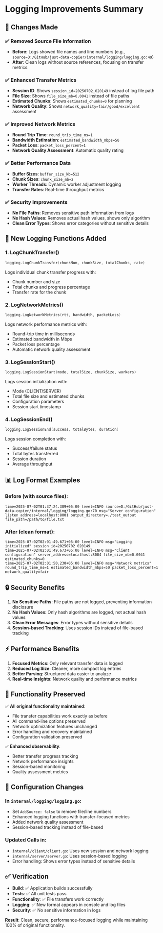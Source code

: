 # Logging Improvements Summary

## 🎯 Changes Made

### ✅ **Removed Source File Information**
- **Before**: Logs showed file names and line numbers (e.g., `source=D:/GitHub/just-data-copier/internal/logging/logging.go:49`)
- **After**: Clean logs without source references, focusing on transfer metrics

### ✅ **Enhanced Transfer Metrics**
- **Session ID**: Shows `session_id=20250702_020149` instead of log file path
- **File Size**: Shows `file_size_mb=0.0041` instead of file paths
- **Estimated Chunks**: Shows `estimated_chunks=0` for planning
- **Network Quality**: Shows `network_quality=fair/good/excellent` assessment

### ✅ **Improved Network Metrics**
- **Round Trip Time**: `round_trip_time_ms=1`
- **Bandwidth Estimation**: `estimated_bandwidth_mbps=50`
- **Packet Loss**: `packet_loss_percent=1`
- **Network Quality Assessment**: Automatic quality rating

### ✅ **Better Performance Data**
- **Buffer Sizes**: `buffer_size_kb=512`
- **Chunk Sizes**: `chunk_size_mb=2`
- **Worker Threads**: Dynamic worker adjustment logging
- **Transfer Rates**: Real-time throughput metrics

### ✅ **Security Improvements**
- **No File Paths**: Removes sensitive path information from logs
- **No Hash Values**: Removes actual hash values, shows only algorithm
- **Clean Error Types**: Shows error categories without sensitive details

## 🔧 **New Logging Functions Added**

### 1. **LogChunkTransfer()**
```go
logging.LogChunkTransfer(chunkNum, chunkSize, totalChunks, rate)
```
Logs individual chunk transfer progress with:
- Chunk number and size
- Total chunks and progress percentage
- Transfer rate for the chunk

### 2. **LogNetworkMetrics()**
```go
logging.LogNetworkMetrics(rtt, bandwidth, packetLoss)
```
Logs network performance metrics with:
- Round-trip time in milliseconds
- Estimated bandwidth in Mbps
- Packet loss percentage
- Automatic network quality assessment

### 3. **LogSessionStart()**
```go
logging.LogSessionStart(mode, totalSize, chunkSize, workers)
```
Logs session initialization with:
- Mode (CLIENT/SERVER)
- Total file size and estimated chunks
- Configuration parameters
- Session start timestamp

### 4. **LogSessionEnd()**
```go
logging.LogSessionEnd(success, totalBytes, duration)
```
Logs session completion with:
- Success/failure status
- Total bytes transferred
- Session duration
- Average throughput

## 📊 **Log Format Examples**

### Before (with source files):
```
time=2025-07-02T01:37:24.389+05:00 level=INFO source=D:/GitHub/just-data-copier/internal/logging/logging.go:70 msg="Server configuration" listen_address=localhost:8001 output_directory=./test_output file_path=/path/to/file.txt
```

### After (clean format):
```
time=2025-07-02T02:01:49.671+05:00 level=INFO msg="Logging initialized" session_id=20250702_020149
time=2025-07-02T02:01:49.673+05:00 level=INFO msg="Client configuration" server_address=localhost:8004 file_size_mb=0.0041 estimated_chunks=0
time=2025-07-02T02:01:50.230+05:00 level=INFO msg="Network metrics" round_trip_time_ms=1 estimated_bandwidth_mbps=50 packet_loss_percent=1 network_quality=fair
```

## 🔒 **Security Benefits**

1. **No Sensitive Paths**: File paths are not logged, preventing information disclosure
2. **No Hash Values**: Only hash algorithms are logged, not actual hash values
3. **Clean Error Messages**: Error types without sensitive details
4. **Session-based Tracking**: Uses session IDs instead of file-based tracking

## ⚡ **Performance Benefits**

1. **Focused Metrics**: Only relevant transfer data is logged
2. **Reduced Log Size**: Cleaner, more compact log entries
3. **Better Parsing**: Structured data easier to analyze
4. **Real-time Insights**: Network quality and performance metrics

## 🎯 **Functionality Preserved**

✅ **All original functionality maintained**:
- File transfer capabilities work exactly as before
- All command-line options preserved
- Network optimization features unchanged
- Error handling and recovery maintained
- Configuration validation preserved

✅ **Enhanced observability**:
- Better transfer progress tracking
- Network performance insights
- Session-based monitoring
- Quality assessment metrics

## 📝 **Configuration Changes**

### In `internal/logging/logging.go`:
- Set `AddSource: false` to remove file/line numbers
- Enhanced logging functions with transfer-focused metrics
- Added network quality assessment
- Session-based tracking instead of file-based

### Updated Calls in:
- `internal/client/client.go`: Uses new session and network logging
- `internal/server/server.go`: Uses session-based logging
- Error handling: Shows error types instead of sensitive details

## ✅ **Verification**

- **Build**: ✅ Application builds successfully
- **Tests**: ✅ All unit tests pass
- **Functionality**: ✅ File transfers work correctly
- **Logging**: ✅ New format appears in console and log files
- **Security**: ✅ No sensitive information in logs

**Result**: Clean, secure, performance-focused logging while maintaining 100% of original functionality.
